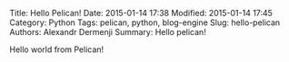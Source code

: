 Title: Hello Pelican!
Date: 2015-01-14 17:38
Modified: 2015-01-14 17:45
Category: Python
Tags: pelican, python, blog-engine
Slug: hello-pelican
Authors: Alexandr Dermenji
Summary: Hello pelican!

Hello world from Pelican!
